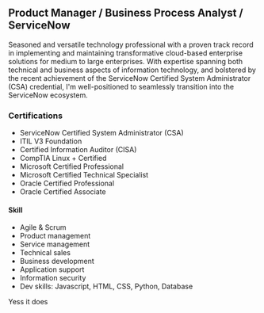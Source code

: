 ## Product Manager / Business Process Analyst / ServiceNow 
Seasoned and versatile technology professional with a proven track record in implementing and maintaining transformative cloud-based enterprise solutions for medium to large enterprises. With expertise spanning both technical and business aspects of information technology, and bolstered by the recent achievement of the ServiceNow Certified System Administrator (CSA) credential, I'm well-positioned to seamlessly transition into the ServiceNow ecosystem.

### Certifications
- ServiceNow Certified System Administrator (CSA)
- ITIL V3 Foundation
- Certified Information Auditor (CISA)
- CompTIA Linux + Certified
- Microsoft Certified Professional
- Microsoft Certified Technical Specialist
- Oracle Certified Professional
- Oracle Certified Associate 

#### Skill
- Agile & Scrum 
- Product management
- Service management
- Technical sales
- Business development
- Application support
- Information security
- Dev skills: Javascript, HTML, CSS, Python, Database

Yess it does
